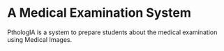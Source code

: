 # A Medical Examination System

PthologIA is a system to prepare students about the medical examination using Medical Images.
